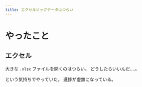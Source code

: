 ```yaml
---
title: エクセルビッグデータはつらい
---
```


# やったこと

## エクセル

大きな `.xlsx` ファイルを開くのはつらい。
どうしたらいいんだ‥‥。

という気持ちでやっていた。
進捗が虚無になっている。
